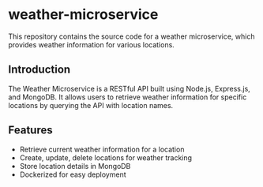 # weather-microservice

This repository contains the source code for a weather microservice, which provides weather information for various locations.

## Introduction

The Weather Microservice is a RESTful API built using Node.js, Express.js, and MongoDB. It allows users to retrieve weather information for specific locations by querying the API with location names.

## Features

- Retrieve current weather information for a location
- Create, update, delete locations for weather tracking
- Store location details in MongoDB
- Dockerized for easy deployment
